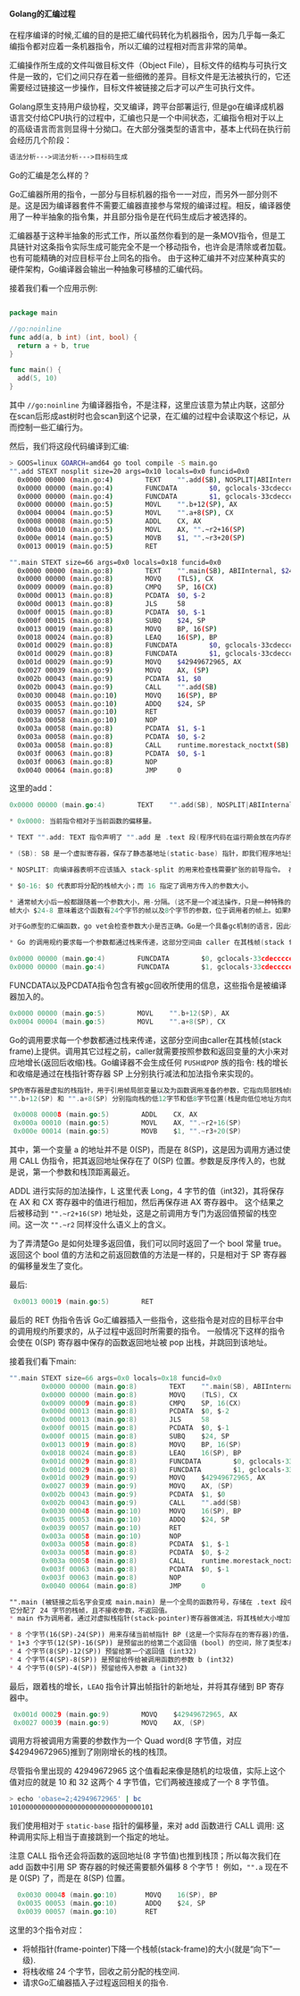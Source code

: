 #### Golang的汇编过程

在程序编译的时候,汇编的目的是把汇编代码转化为机器指令，因为几乎每一条汇编指令都对应着一条机器指令，所以汇编的过程相对而言非常的简单。

汇编操作所生成的文件叫做目标文件（Object File），目标文件的结构与可执行文件是一致的，它们之间只存在着一些细微的差异。目标文件是无法被执行的，它还需要经过链接这一步操作，目标文件被链接之后才可以产生可执行文件。

Golang原生支持用户级协程，交叉编译，跨平台部署运行, 但是go在编译成机器语言交付给CPU执行的过程中，汇编也只是一个中间状态，汇编指令相对于以上的高级语言而言则显得十分拗口。在大部分强类型的语言中，基本上代码在执行前会经历几个阶段：

```markdown
语法分析--->词法分析--->目标码生成
```

Go的汇编是怎么样的？

Go汇编器所用的指令，一部分与目标机器的指令一一对应，而另外一部分则不是。这是因为编译器套件不需要汇编器直接参与常规的编译过程。相反，编译器使用了一种半抽象的指令集，并且部分指令是在代码生成后才被选择的。

汇编器基于这种半抽象的形式工作，所以虽然你看到的是一条MOV指令，但是工具链针对这条指令实际生成可能完全不是一个移动指令，也许会是清除或者加载。也有可能精确的对应目标平台上同名的指令。
由于这种汇编并不对应某种真实的硬件架构，Go编译器会输出一种抽象可移植的汇编代码。

接着我们看一个应用示例:
```go

package main 

//go:noinline
func add(a, b int) (int, bool) { 
  return a + b, true 
}

func main() { 
  add(5, 10) 
}
```

其中 `//go:noinline` 为编译器指令，不是注释，这里应该意为禁止内联，这部分在scan后形成ast树时也会scan到这个记录，在汇编的过程中会读取这个标记，从而控制一些汇编行为。

然后，我们将这段代码编译到汇编:

```bash
> GOOS=linux GOARCH=amd64 go tool compile -S main.go
"".add STEXT nosplit size=20 args=0x10 locals=0x0 funcid=0x0
  0x0000 00000 (main.go:4)        TEXT    "".add(SB), NOSPLIT|ABIInternal, $0-16
  0x0000 00000 (main.go:4)        FUNCDATA        $0, gclocals·33cdeccccebe80329f1fdbee7f5874cb(SB)
  0x0000 00000 (main.go:4)        FUNCDATA        $1, gclocals·33cdeccccebe80329f1fdbee7f5874cb(SB)
  0x0000 00000 (main.go:5)        MOVL    "".b+12(SP), AX
  0x0004 00004 (main.go:5)        MOVL    "".a+8(SP), CX
  0x0008 00008 (main.go:5)        ADDL    CX, AX
  0x000a 00010 (main.go:5)        MOVL    AX, "".~r2+16(SP)
  0x000e 00014 (main.go:5)        MOVB    $1, "".~r3+20(SP)
  0x0013 00019 (main.go:5)        RET

"".main STEXT size=66 args=0x0 locals=0x18 funcid=0x0
  0x0000 00000 (main.go:8)        TEXT    "".main(SB), ABIInternal, $24-0
  0x0000 00000 (main.go:8)        MOVQ    (TLS), CX
  0x0009 00009 (main.go:8)        CMPQ    SP, 16(CX)
  0x000d 00013 (main.go:8)        PCDATA  $0, $-2
  0x000d 00013 (main.go:8)        JLS     58
  0x000f 00015 (main.go:8)        PCDATA  $0, $-1
  0x000f 00015 (main.go:8)        SUBQ    $24, SP
  0x0013 00019 (main.go:8)        MOVQ    BP, 16(SP)
  0x0018 00024 (main.go:8)        LEAQ    16(SP), BP
  0x001d 00029 (main.go:8)        FUNCDATA        $0, gclocals·33cdeccccebe80329f1fdbee7f5874cb(SB)
  0x001d 00029 (main.go:8)        FUNCDATA        $1, gclocals·33cdeccccebe80329f1fdbee7f5874cb(SB)
  0x001d 00029 (main.go:9)        MOVQ    $42949672965, AX
  0x0027 00039 (main.go:9)        MOVQ    AX, (SP)
  0x002b 00043 (main.go:9)        PCDATA  $1, $0
  0x002b 00043 (main.go:9)        CALL    "".add(SB)
  0x0030 00048 (main.go:10)       MOVQ    16(SP), BP
  0x0035 00053 (main.go:10)       ADDQ    $24, SP
  0x0039 00057 (main.go:10)       RET
  0x003a 00058 (main.go:10)       NOP
  0x003a 00058 (main.go:8)        PCDATA  $1, $-1
  0x003a 00058 (main.go:8)        PCDATA  $0, $-2
  0x003a 00058 (main.go:8)        CALL    runtime.morestack_noctxt(SB)
  0x003f 00063 (main.go:8)        PCDATA  $0, $-1
  0x003f 00063 (main.go:8)        NOP
  0x0040 00064 (main.go:8)        JMP     0

```
这里的add：

```go
0x0000 00000 (main.go:4)        TEXT    "".add(SB), NOSPLIT|ABIInternal, $0-16

* 0x0000: 当前指令相对于当前函数的偏移量。

* TEXT "".add: TEXT 指令声明了 "".add 是 .text 段(程序代码在运行期会放在内存的 .text 段中)的一部分，并表明跟在这个声明后的是函数的函数体。 在链接期，"" 这个空字符会被替换为当前的包名: 也就是说，"".add 在链接到二进制文件后会变成 main.add。

* (SB): SB 是一个虚拟寄存器，保存了静态基地址(static-base) 指针，即我们程序地址空间的开始地址。 "".add(SB) 表明我们的符号位于某个固定的相对地址空间起始处的偏移位置 (最终是由链接器计算得到的)。换句话来讲，它有一个直接的绝对地址: 是一个全局的函数符号。

* NOSPLIT: 向编译器表明不应该插入 stack-split 的用来检查栈需要扩张的前导指令。 在我们 add 函数的这种情况下，编译器自己帮我们插入了这个标记: 它足够聪明地意识到，由于 add 没有任何局部变量且没有它自己的栈帧，所以一定不会超出当前的栈，因此每次调用函数时在这里执行栈检查就是完全浪费 CPU 循环了。

* $0-16: $0 代表即将分配的栈帧大小；而 16 指定了调用方传入的参数大小。

* 通常帧大小后一般都跟随着一个参数大小，用-分隔。(这不是一个减法操作，只是一种特殊的语法)
帧大小 $24-8 意味着这个函数有24个字节的帧以及8个字节的参数，位于调用者的帧上。如果NOSPLIT没有在TEXT中指定，则必须提供参数大小。

对于Go原型的汇编函数，go vet会检查参数大小是否正确。Go是一个具备gc机制的语言，因此在C，C++里担心的那些问题在Go这都不是问题！

* Go 的调用规约要求每一个参数都通过栈来传递，这部分空间由 caller 在其栈帧(stack frame)上提供。调用其它函数之前，caller 就需要按照参数和返回变量的大小来对应地增长(返回后收缩)栈。
```

```go
0x0000 00000 (main.go:4)        FUNCDATA        $0, gclocals·33cdeccccebe80329f1fdbee7f5874cb(SB)
0x0000 00000 (main.go:4)        FUNCDATA        $1, gclocals·33cdeccccebe80329f1fdbee7f5874cb(SB)
```

FUNCDATA以及PCDATA指令包含有被gc回收所使用的信息，这些指令是被编译器加入的。

```go
0x0000 00000 (main.go:5)        MOVL    "".b+12(SP), AX
0x0004 00004 (main.go:5)        MOVL    "".a+8(SP), CX
```

Go的调用要求每一个参数都通过栈来传递，这部分空间由caller在其栈帧(stack frame)上提供。调用其它过程之前，caller就需要按照参数和返回变量的大小来对应地增长(返回后收缩)栈。Go编译器不会生成任何 `PUSH或POP` 族的指令: 栈的增长和收缩是通过在栈指针寄存器 SP 上分别执行减法和加法指令来实现的。

```go
SP伪寄存器是虚拟的栈指针，用于引用帧局部变量以及为函数调用准备的参数，它指向局部栈帧的顶部。
"".b+12(SP) 和 "".a+8(SP) 分别指向栈的低12字节和低8字节位置(栈是向低位地址方向增长的！)。
```

```go
 0x0008 00008 (main.go:5)        ADDL    CX, AX
 0x000a 00010 (main.go:5)        MOVL    AX, "".~r2+16(SP)
 0x000e 00014 (main.go:5)        MOVB    $1, "".~r3+20(SP)
```
其中，第一个变量 a 的地址并不是 0(SP)，而是在 8(SP)，这是因为调用方通过使用 CALL 伪指令，把其返回地址保存在了 0(SP) 位置。参数是反序传入的，也就是说，第一个参数和栈顶距离最近。

ADDL 进行实际的加法操作，L 这里代表 Long，4 字节的值（int32)，其将保存在 AX 和 CX 寄存器中的值进行相加，然后再保存进 AX 寄存器中。 这个结果之后被移动到 `"".~r2+16(SP)` 地址处，这是之前调用方专门为返回值预留的栈空间。这一次 `"".~r2` 同样没什么语义上的含义。

为了弄清楚Go 是如何处理多返回值，我们可以同时返回了一个 bool 常量 true。 返回这个 bool 值的方法和之前返回数值的方法是一样的，只是相对于 SP 寄存器的偏移量发生了变化。

最后:

```go
 0x0013 00019 (main.go:5)        RET
```

最后的 RET 伪指令告诉 Go汇编器插入一些指令，这些指令是对应的目标平台中的调用规约所要求的，从子过程中返回时所需要的指令。 一般情况下这样的指令会使在 0(SP) 寄存器中保存的函数返回地址被 pop 出栈，并跳回到该地址。

接着我们看下main:

```go
"".main STEXT size=66 args=0x0 locals=0x18 funcid=0x0
        0x0000 00000 (main.go:8)        TEXT    "".main(SB), ABIInternal, $24-0
        0x0000 00000 (main.go:8)        MOVQ    (TLS), CX
        0x0009 00009 (main.go:8)        CMPQ    SP, 16(CX)
        0x000d 00013 (main.go:8)        PCDATA  $0, $-2
        0x000d 00013 (main.go:8)        JLS     58
        0x000f 00015 (main.go:8)        PCDATA  $0, $-1
        0x000f 00015 (main.go:8)        SUBQ    $24, SP
        0x0013 00019 (main.go:8)        MOVQ    BP, 16(SP)
        0x0018 00024 (main.go:8)        LEAQ    16(SP), BP
        0x001d 00029 (main.go:8)        FUNCDATA        $0, gclocals·33cdeccccebe80329f1fdbee7f5874cb(SB)
        0x001d 00029 (main.go:8)        FUNCDATA        $1, gclocals·33cdeccccebe80329f1fdbee7f5874cb(SB)
        0x001d 00029 (main.go:9)        MOVQ    $42949672965, AX
        0x0027 00039 (main.go:9)        MOVQ    AX, (SP)
        0x002b 00043 (main.go:9)        PCDATA  $1, $0
        0x002b 00043 (main.go:9)        CALL    "".add(SB)
        0x0030 00048 (main.go:10)       MOVQ    16(SP), BP
        0x0035 00053 (main.go:10)       ADDQ    $24, SP
        0x0039 00057 (main.go:10)       RET
        0x003a 00058 (main.go:10)       NOP
        0x003a 00058 (main.go:8)        PCDATA  $1, $-1
        0x003a 00058 (main.go:8)        PCDATA  $0, $-2
        0x003a 00058 (main.go:8)        CALL    runtime.morestack_noctxt(SB)
        0x003f 00063 (main.go:8)        PCDATA  $0, $-1
        0x003f 00063 (main.go:8)        NOP
        0x0040 00064 (main.go:8)        JMP     0
```


```markdown
"".main (被链接之后名字会变成 main.main) 是一个全局的函数符号，存储在 .text 段中，该函数的地址是相对于整个地址空间起始位置的一个固定的偏移量。
它分配了 24 字节的栈帧，且不接收参数，不返回值。
* main 作为调用者，通过对虚拟栈指针(stack-pointer)寄存器做减法，将其栈帧大小增加了24个字节(回忆一下栈是向低地址方向增长，所以这里的 SUBQ 指令是将栈帧的大小调整得更大了)。 这 24个字节中:

* 8 个字节(16(SP)-24(SP)) 用来存储当前帧指针 BP (这是一个实际存在的寄存器)的值，以支持栈的展开和方便调试
* 1+3 个字节(12(SP)-16(SP)) 是预留出的给第二个返回值 (bool) 的空间，除了类型本身的 1 个字节，在 amd64 平台上还额外需要 3 个字节来做对齐
* 4 个字节(8(SP)-12(SP)) 预留给第一个返回值 (int32)
* 4 个字节(4(SP)-8(SP)) 是预留给传给被调用函数的参数 b (int32)
* 4 个字节(0(SP)-4(SP)) 预留给传入参数 a (int32)
```

最后，跟着栈的增长，`LEAQ` 指令计算出帧指针的新地址，并将其存储到 BP 寄存器中。

```go
 0x001d 00029 (main.go:9)        MOVQ    $42949672965, AX
 0x0027 00039 (main.go:9)        MOVQ    AX, (SP)
```

调用方将被调用方需要的参数作为一个 Quad word(8 字节值，对应$42949672965)推到了刚刚增长的栈的栈顶。

尽管指令里出现的 42949672965 这个值看起来像是随机的垃圾值，实际上这个值对应的就是 10 和 32 这两个 4 字节值，它们两被连接成了一个 8 字节值。

```bash
> echo 'obase=2;42949672965' | bc 
101000000000000000000000000000000101
```

我们使用相对于 `static-base` 指针的偏移量，来对 add 函数进行 CALL 调用: 这种调用实际上相当于直接跳到一个指定的地址。

注意 CALL 指令还会将函数的返回地址(8 字节值)也推到栈顶；所以每次我们在 add 函数中引用 SP 寄存器的时候还需要额外偏移 8 个字节！ 例如，`"".a` 现在不是 0(SP) 了，而是在 8(SP) 位置。

```go 
  0x0030 00048 (main.go:10)       MOVQ    16(SP), BP
  0x0035 00053 (main.go:10)       ADDQ    $24, SP
  0x0039 00057 (main.go:10)       RET
```

这里的3个指令对应：

* 将帧指针(frame-pointer)下降一个栈帧(stack-frame)的大小(就是“向下”一级).
* 将栈收缩 24 个字节，回收之前分配的栈空间.
* 请求Go汇编器插入子过程返回相关的指令.
